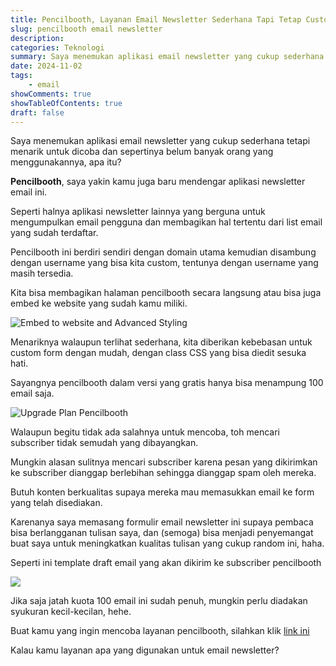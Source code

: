 ```yaml
---
title: Pencilbooth, Layanan Email Newsletter Sederhana Tapi Tetap Customable
slug: pencilbooth email newsletter
description: 
categories: Teknologi
summary: Saya menemukan aplikasi email newsletter yang cukup sederhana tapi tetap customable dan menarik untuk dicoba, sepertinya belum banyak orang yang menggunakannya. Aplikasi apa itu?
date: 2024-11-02
tags: 
    - email
showComments: true
showTableOfContents: true
draft: false
---
```


Saya menemukan aplikasi email newsletter yang cukup sederhana tetapi menarik untuk dicoba dan sepertinya belum banyak orang yang menggunakannya, apa itu?

**Pencilbooth**, saya yakin kamu juga baru mendengar aplikasi newsletter email ini.

Seperti halnya aplikasi newsletter lainnya yang berguna untuk mengumpulkan email pengguna dan membagikan hal tertentu dari list email yang sudah terdaftar. 

Pencilbooth ini berdiri sendiri dengan domain utama kemudian disambung dengan username yang bisa kita custom, tentunya dengan username yang masih tersedia.

Kita bisa membagikan halaman pencilbooth secara langsung atau bisa juga embed ke website yang sudah kamu miliki.

![Embed to website and Advanced Styling](img/pencilbooth/advanced.png "Fitur Embed dan Advanced Styling")

Menariknya walaupun terlihat sederhana, kita diberikan kebebasan untuk custom form dengan mudah, dengan class CSS yang bisa diedit sesuka hati.

Sayangnya pencilbooth dalam versi yang gratis hanya bisa menampung 100 email saja.

![Upgrade Plan Pencilbooth](img/pencilbooth/upgrade.png)

Walaupun begitu tidak ada salahnya untuk mencoba, toh mencari subscriber tidak semudah yang dibayangkan.

Mungkin alasan sulitnya mencari subscriber karena pesan yang dikirimkan ke subscriber dianggap berlebihan sehingga dianggap spam oleh mereka.

Butuh konten berkualitas supaya mereka mau memasukkan email ke form yang telah disediakan.

Karenanya saya memasang formulir email newsletter ini supaya pembaca bisa berlangganan tulisan saya, dan (semoga) bisa menjadi penyemangat buat saya untuk meningkatkan kualitas tulisan yang cukup random ini, haha.

Seperti ini template draft email yang akan dikirim ke subscriber pencilbooth

![](img/pencilbooth/takes.png)

Jika saja jatah kuota 100 email ini sudah penuh, mungkin perlu diadakan syukuran kecil-kecilan, hehe.

Buat kamu yang ingin mencoba layanan pencilbooth, silahkan klik [link ini](https://pencilbooth.com)

Kalau kamu layanan apa yang digunakan untuk email newsletter?
<div style="display: none" class="pb-subscribe-form" data-org="62b38849-7bf2-445b-bad4-eb84b7354dce" data-description="✨Subscribe blog saya biar kamu nggak ketinggalan update fresh tiap minggunya. Klik subscribe sekarang, dan dapatkan inspirasi otomatis di inbox kamu!💌" data-description-color="inherit" data-email-input-placeholder="Enter Email Address" data-submit-button-label="Subscribe" data-submit-button-text-color="inherit" data-submit-button-background-color="inherit" data-confirmation-title="Kamu berhasil berlangganan" data-confirmation-msg="Terimakasih sudah mau berlangganan blog ini 😁" data-background-color="inherit"></div><script async src=https://pencilbooth.com/scripts/embed.js></script>
